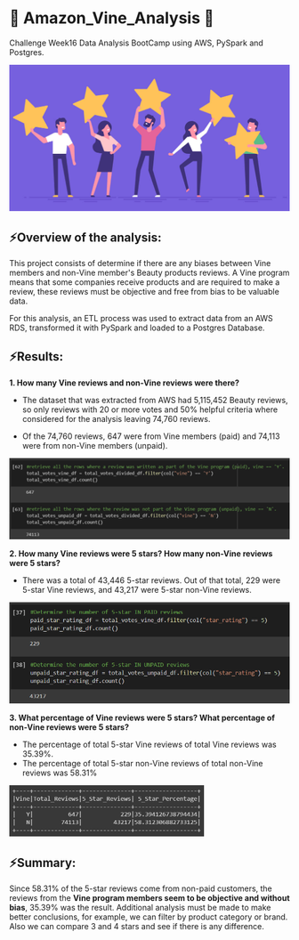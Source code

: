 # :shopping_cart: Amazon_Vine_Analysis :shopping_cart:

Challenge Week16 Data Analysis BootCamp using AWS, PySpark and Postgres.


<img src="https://github.com/annarochav/Amazon_Vine_Analysis/blob/main/Resources/what-is-amazon-vine-program-adlucent.jpg" width="1000" height="" />

## ⚡Overview of the analysis:

This project consists of determine if there are any biases between Vine members and non-Vine member's Beauty products reviews. A Vine program means that some companies receive products and are required to make a review, these reviews must be objective and free from bias to be valuable data. 

For this analysis, an ETL process was used to extract data from an AWS RDS, transformed it with PySpark and loaded to a Postgres Database.

## ⚡Results: 

**1. How many Vine reviews and non-Vine reviews were there?**

 + The dataset that was extracted from AWS had 5,115,452 Beauty reviews, so only reviews with 20 or more votes and 50% helpful criteria where considered for the analysis leaving 74,760 reviews. 

 + Of the 74,760 reviews, 647 were from Vine members (paid) and 74,113 were from non-Vine members (unpaid).
 
 <img src="https://github.com/annarochav/Amazon_Vine_Analysis/blob/main/Resources/1_results.png" width="700" height="" />

**2. How many Vine reviews were 5 stars? How many non-Vine reviews were 5 stars?**

 + There was a total of 43,446 5-star reviews. Out of that total, 229 were 5-star Vine reviews, and 43,217 were 5-star non-Vine reviews.
 
 <img src="https://github.com/annarochav/Amazon_Vine_Analysis/blob/main/Resources/2_results.png" width="550" height="" />
 
**3. What percentage of Vine reviews were 5 stars? What percentage of non-Vine reviews were 5 stars?**

 + The percentage of total 5-star Vine reviews of total Vine reviews was 35.39%.
 + The percentage of total 5-star non-Vine reviews of total non-Vine reviews was 58.31%
 
  <img src="https://github.com/annarochav/Amazon_Vine_Analysis/blob/main/Resources/5_results.png" width="350" height="" />

## ⚡Summary: 

Since 58.31% of the 5-star reviews come from non-paid customers, the reviews from the **Vine program members seem to be objective and without bias**, 35.39% was the result. Additional analysis must be made to make better conclusions, for example, we can filter by product category or brand. Also we can compare 3 and 4 stars and see if there is any difference.

